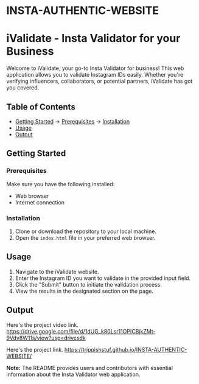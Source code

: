 # INSTA-AUTHENTIC-WEBSITE
# iValidate - Insta Validator for your Business

Welcome to iValidate, your go-to Insta Validator for business! This web application allows you to validate Instagram IDs easily. Whether you're verifying influencers, collaborators, or potential partners, iValidate has got you covered.

## Table of Contents
- [Getting Started](#getting-started)
    -> [Prerequisites](#prerequisites)
    -> [Installation](#installation)
- [Usage](#usage)
- [Output](#output)
   
## Getting Started

### Prerequisites
Make sure you have the following installed:
- Web browser
- Internet connection

### Installation
1. Clone or download the repository to your local machine.
2. Open the `index.html` file in your preferred web browser.

## Usage
1. Navigate to the iValidate website.
2. Enter the Instagram ID you want to validate in the provided input field.
3. Click the "Submit" button to initiate the validation process.
4. View the results in the designated section on the page.

## Output

Here's the project video link.
https://drive.google.com/file/d/1dUG_k80Lsr11OPICBjkZMt-9Vdv8W11s/view?usp=drivesdk

Here's the project link.
https://trippishstuf.github.io/INSTA-AUTHENTIC-WEBSITE/

**Note:** The README provides users and contributors with essential information about the Insta Validator web application.
